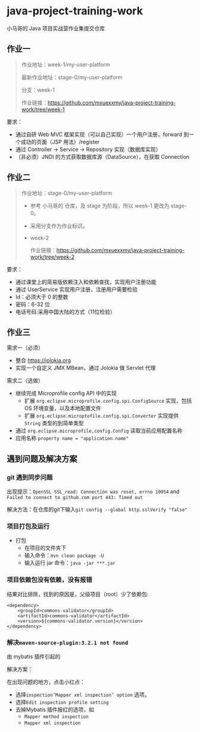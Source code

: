 # java-project-training-work

小马哥的 Java 项目实战营作业集提交仓库

## 作业一
> 作业地址：week-1/my-user-platform
>
>  最新作业地址：stage-0/my-user-platform     
>
>  分支：week-1
>
>   作业链接：https://github.com/mxuexxmy/java-project-training-work/tree/week-1

要求：

- 通过自研 Web MVC 框架实现（可以自己实现）一个用户注册，forward 到一个成功的页面（JSP 用法）/register
- 通过 Controller -> Service -> Repository 实现（数据库实现）
- （非必须）JNDI 的方式获取数据库源（DataSource），在获取 Connection

## 作业二

> 作业地址：stage-0/my-user-platform
>
> * 参考 小马哥的 仓库，及 stage 为阶段，所以 week-1 更改为 stage-0。
> * 采用分支作为作业标识。
> * week-2
>
>   作业链接：https://github.com/mxuexxmy/java-project-training-work/tree/week-2

要求：

* 通过课堂上的简易版依赖注入和依赖查找，实现用户注册功能
* 通过 UserService 实现用户注册，注册用户需要检验
* Id：必须大于 0 的整数
* 密码：6-32 位
* 电话号码:采用中国大陆的方式（11位检验）

## 作业三

需求一（必须）

* 整合 https://jolokia.org
* 实现一个自定义 JMX MBean，通过 Jolokia 做 Servlet 代理

需求二（选做）

* 继续完成 Microprofile config API 中的实现
  * 扩展 `org.eclipse.microprofile.config.spi.ConfigSource` 实现，包括 OS 环境变量，以及本地配置文件
  *  扩展 `org.eclipse.microptofile.config.spi.Converter` 实现提供 `String` 类型的到简单类型
*  通过 `org.eclipse.microprofile,config.Config` 读取当前应用配置名称
  * 应用名称 `property name = "application.name"`

## 遇到问题及解决方案

### git 遇到同步问题

出现提示：`OpenSSL SSL_read: Connection was reset, errno 10054` and `Failed to connect to github.com port 443: Timed out`

解决方法：在仓库的git下输入`git config --global http.sslVerify "false"`

### 项目打包及运行

* 打包 
  * 在项目的文件夹下
  * 输入命令：`mvn clean package -U`
  * 输入运行 jar 命令：`java -jar ***.jar`

### 项目依赖包没有依赖，没有报错

结果对比排除，找到的原因是，父级项目（root）少了依赖包:

```
<dependency>
    <groupId>commons-validator</groupId>
    <artifactId>commons-validator</artifactId>
    <version>${commons-validator.version}</version>
</dependency>
```

### 解决`maven-source-plugin:3.2.1 not found`

由 mybatis 插件引起的

解决方案： 

在出现问题的地方，点击小红点：

* 选择`inspection‘Mapper xml inspection’ option` 选项。
* 选择`Edit inspection profile setting`
* 去掉Mybatis 插件报红的选项，如
  * `Mapper method inspection`
  * `Mapper xml inspection`